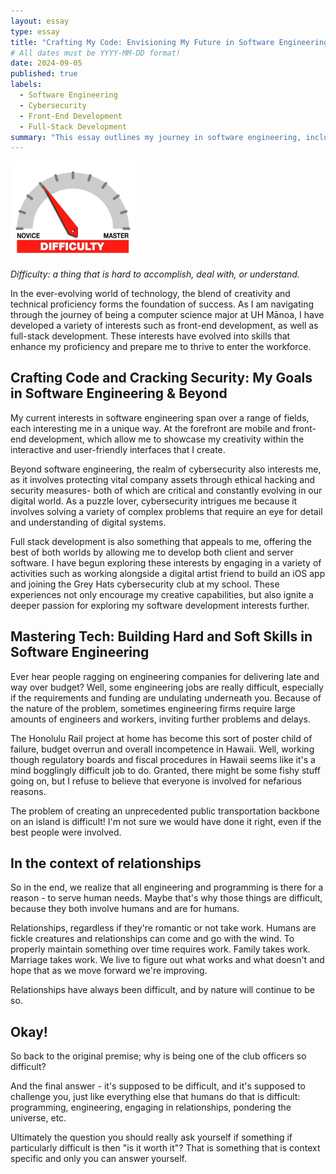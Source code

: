 ```yaml
---
layout: essay
type: essay
title: "Crafting My Code: Envisioning My Future in Software Engineering"
# All dates must be YYYY-MM-DD format!
date: 2024-09-05
published: true
labels:
  - Software Engineering
  - Cybersecurity
  - Front-End Development
  - Full-Stack Development
summary: "This essay outlines my journey in software engineering, including my passion for front-end development, cybersecurity, and full-stack development."
---
```


<img width="200px" class="rounded float-start pe-4" src="../img/difficulty/degree_difficulty.jpg">

*Difficulty: a thing that is hard to accomplish, deal with, or understand.*

In the ever-evolving world of technology, the blend of creativity and technical proficiency forms the foundation of success. As I am navigating through the journey of being a computer science major at UH Mānoa, I have developed a variety of interests such as front-end development, as well as full-stack development. These interests have evolved into skills that enhance my proficiency and prepare me to thrive to enter the workforce. 


## Crafting Code and Cracking Security: My Goals in Software Engineering & Beyond

My current interests in software engineering span over a range of fields, each interesting me in a unique way. At the forefront are mobile and front-end development, which allow me to showcase my creativity within the interactive and user-friendly interfaces that I create. 

Beyond software engineering, the realm of cybersecurity also interests me, as it involves protecting vital company assets through ethical hacking and security measures- both of which are critical and constantly evolving in our digital world. As a puzzle lover, cybersecurity intrigues me because it involves solving a variety of complex problems that require an eye for detail and understanding of digital systems. 

Full stack development is also something that appeals to me, offering the best of both worlds by allowing me to develop both client and server software. I have begun exploring these interests by engaging in a variety of activities such as working alongside a digital artist friend to build an iOS app and joining the Grey Hats cybersecurity club at my school. These experiences not only encourage my creative capabilities, but also ignite a deeper passion for exploring my software development interests further. 


## Mastering Tech: Building Hard and Soft Skills in Software Engineering

Ever hear people ragging on engineering companies for delivering late and way over budget? Well, some engineering jobs are really difficult, especially if the requirements and funding are undulating underneath you. Because of the nature of the problem, sometimes engineering firms require large amounts of engineers and workers, inviting further problems and delays.

The Honolulu Rail project at home has become this sort of poster child of failure, budget overrun and overall incompetence in Hawaii. Well, working though regulatory boards and fiscal procedures in Hawaii seems like it's a mind bogglingly difficult job to do. Granted, there might be some fishy stuff going on, but I refuse to believe that everyone is involved for nefarious reasons.

The problem of creating an unprecedented public transportation backbone on an island is difficult! I'm not sure we would have done it right, even if the best people were involved.

## In the context of relationships

So in the end, we realize that all engineering and programming is there for a reason - to serve human needs. Maybe that's why those things are difficult, because they both involve humans and are for humans.

Relationships, regardless if they're romantic or not take work. Humans are fickle creatures and relationships can come and go with the wind. To properly maintain something over time requires work. Family takes work. Marriage takes work. We live to figure out what works and what doesn't and hope that as we move forward we're improving.

Relationships have always been difficult, and by nature will continue to be so.

## Okay!

So back to the original premise; why is being one of the club officers so difficult?

And the final answer - it's supposed to be difficult, and it's supposed to challenge you, just like everything else that humans do that is difficult: programming, engineering, engaging in relationships, pondering the universe, etc.

Ultimately the question you should really ask yourself if something if particularly difficult is then "is it worth it"? That is something that is context specific and only you can answer yourself.
